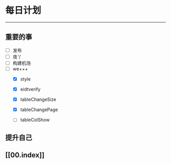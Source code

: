 
# 每日计划
---
## 重要的事

- [ ]  发布
- [ ]  夜丫
- [ ] 构建机场
- [ ]  we+++
    - [x] style
    - [x] eidtverify
    - [x] tableChangeSize
    - [x] tableChangePage
    - [ ] tableColShow



## 提升自己

  



## [[00.index]]










